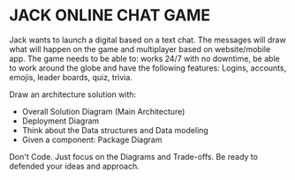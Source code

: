 # JACK ONLINE CHAT GAME



Jack wants to launch a digital based on a text chat. The messages will draw what will happen on the game and multiplayer based on website/mobile app. The game needs to be able to: works 24/7 with no downtime, be able to work around the globe and have the following features: Logins, accounts, emojis, leader boards, quiz, trivia. 

Draw an architecture solution with:
- Overall Solution Diagram (Main Architecture)
- Deployment Diagram
- Think about the Data structures and Data modeling
- Given a component: Package Diagram


Don't Code. Just focus on the Diagrams and Trade-offs. Be ready to defended your ideas and approach.
